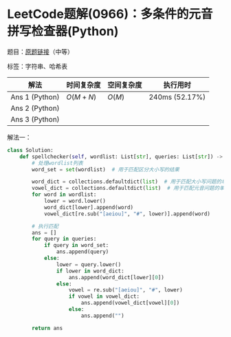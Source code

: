 # LeetCode题解(0966)：多条件的元音拼写检查器(Python)

题目：[原题链接](https://leetcode-cn.com/problems/vowel-spellchecker/)（中等）

标签：字符串、哈希表

| 解法           | 时间复杂度 | 空间复杂度 | 执行用时       |
| -------------- | ---------- | ---------- | -------------- |
| Ans 1 (Python) | $O(M+N)$   | $O(M)$     | 240ms (52.17%) |
| Ans 2 (Python) |            |            |                |
| Ans 3 (Python) |            |            |                |

解法一：

```python
class Solution:
    def spellchecker(self, wordlist: List[str], queries: List[str]) -> List[str]:
        # 处理wordlist列表
        word_set = set(wordlist)  # 用于匹配区分大小写的结果

        word_dict = collections.defaultdict(list)  # 用于匹配大小写问题的单词
        vowel_dict = collections.defaultdict(list)  # 用于匹配元音问题的单词
        for word in wordlist:
            lower = word.lower()
            word_dict[lower].append(word)
            vowel_dict[re.sub("[aeiou]", "#", lower)].append(word)

        # 执行匹配
        ans = []
        for query in queries:
            if query in word_set:
                ans.append(query)
            else:
                lower = query.lower()
                if lower in word_dict:
                    ans.append(word_dict[lower][0])
                else:
                    vowel = re.sub("[aeiou]", "#", lower)
                    if vowel in vowel_dict:
                        ans.append(vowel_dict[vowel][0])
                    else:
                        ans.append("")

        return ans
```